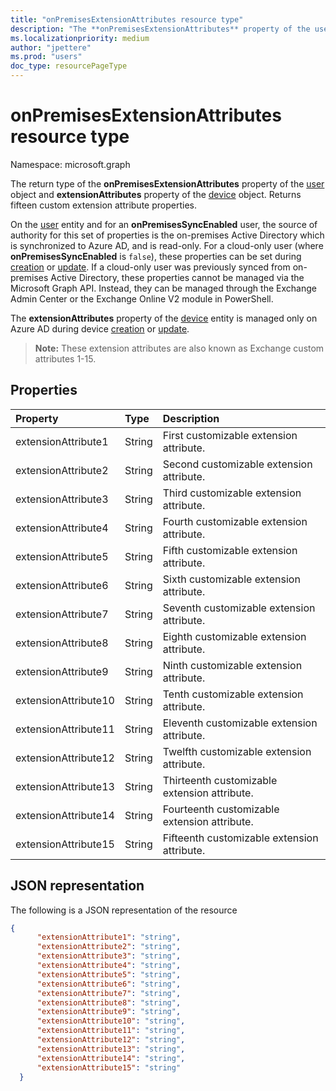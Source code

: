 ```yaml
---
title: "onPremisesExtensionAttributes resource type"
description: "The **onPremisesExtensionAttributes** property of the user entity contains fifteen custom extension attribute properties. "
ms.localizationpriority: medium
author: "jpettere"
ms.prod: "users"
doc_type: resourcePageType
---
```


# onPremisesExtensionAttributes resource type

Namespace: microsoft.graph

The return type of the **onPremisesExtensionAttributes** property of the [user](user.md) object and **extensionAttributes** property of the [device](device.md) object. Returns fifteen custom extension attribute properties.

On the [user](user.md) entity and for an **onPremisesSyncEnabled** user, the source of authority for this set of properties is the on-premises Active Directory which is synchronized to Azure AD, and is read-only. For a cloud-only user (where **onPremisesSyncEnabled** is `false`), these properties can be set during [creation](../api/user-post-users.md) or [update](../api/user-update.md). If a cloud-only user was previously synced from on-premises Active Directory, these properties cannot be managed via the Microsoft Graph API. Instead, they can be managed through the Exchange Admin Center or the Exchange Online V2 module in PowerShell.

The **extensionAttributes** property of the [device](device.md) entity is managed only on Azure AD during device [creation](../api/device-post-devices.md) or [update](../api/device-update.md).

> **Note:** These extension attributes are also known as Exchange custom attributes 1-15.

## Properties
| Property	   | Type	|Description|
|:---------------|:--------|:----------|
|extensionAttribute1|String| First customizable extension attribute. |
|extensionAttribute2|String| Second customizable extension attribute. |
|extensionAttribute3|String| Third customizable extension attribute. |
|extensionAttribute4|String| Fourth customizable extension attribute. |
|extensionAttribute5|String| Fifth customizable extension attribute. |
|extensionAttribute6|String| Sixth customizable extension attribute. |
|extensionAttribute7|String| Seventh customizable extension attribute. |
|extensionAttribute8|String| Eighth customizable extension attribute. |
|extensionAttribute9|String| Ninth customizable extension attribute. |
|extensionAttribute10|String| Tenth customizable extension attribute. |
|extensionAttribute11|String| Eleventh customizable extension attribute. |
|extensionAttribute12|String| Twelfth customizable extension attribute. |
|extensionAttribute13|String| Thirteenth customizable extension attribute. |
|extensionAttribute14|String| Fourteenth customizable extension attribute. |
|extensionAttribute15|String| Fifteenth customizable extension attribute. |

## JSON representation

The following is a JSON representation of the resource

<!-- {
  "blockType": "resource",
  "optionalProperties": [

  ],
  "@odata.type": "microsoft.graph.onPremisesExtensionAttributes"
}-->


```json
{
      "extensionAttribute1": "string",
      "extensionAttribute2": "string",
      "extensionAttribute3": "string",
      "extensionAttribute4": "string",
      "extensionAttribute5": "string",
      "extensionAttribute6": "string",
      "extensionAttribute7": "string",
      "extensionAttribute8": "string",
      "extensionAttribute9": "string",
      "extensionAttribute10": "string",
      "extensionAttribute11": "string",
      "extensionAttribute12": "string",
      "extensionAttribute13": "string",
      "extensionAttribute14": "string",
      "extensionAttribute15": "string"
  }

```



<!-- uuid: 8fcb5dbc-d5aa-4681-8e31-b001d5168d79
2015-10-25 14:57:30 UTC -->
<!-- {
  "type": "#page.annotation",
  "description": "onPremisesExtensionAttributes resource",
  "keywords": "",
  "section": "documentation",
  "tocPath": ""
}-->